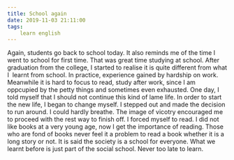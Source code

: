 ```yaml
---
title: School again
date: 2019-11-03 21:11:00
tags:
    learn english
---
```

Again, students go back to school today. It also reminds me of the time I went to school for first time. That was great time studying at school. After graduation from the college, I started to realise it is quite different from what I  learnt from school. In practice, experience gained by hardship on work. Meanwhile it is hard to focus to read, study after work, since I am oppcupied by the petty things and sometimes even exhausted. One day, I told myself that I should not continue this kind of lame life. In order to start the new life, I began to change myself. I stepped out and made the decision to run around. I could hardly breathe. The image of vicotry encouraged me to proceed with the rest way to finish off. I forced myself to read. I did not like books at a very young age, now I get the importance of reading. Those who are fond of books never feel it a problem to read a book whether it is a long story or not. It is said the society is a school for everyone. What we learnt before is just part of the social school. Never too late to learn.
